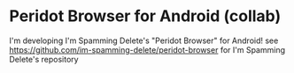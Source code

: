 # Peridot Browser for Android (collab)
I'm developing I'm Spamming Delete's "Peridot Browser" for Android!
see https://github.com/im-spamming-delete/peridot-browser for I'm Spamming Delete's repository
